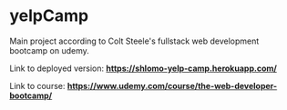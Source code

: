 # yelpCamp

Main project according to Colt Steele's fullstack web development bootcamp on udemy.

Link to deployed version:
**https://shlomo-yelp-camp.herokuapp.com/**

Link to course: **https://www.udemy.com/course/the-web-developer-bootcamp/**
